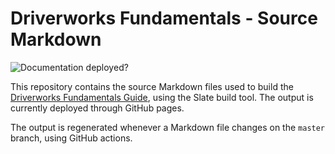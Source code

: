 # Driverworks Fundamentals - Source Markdown

![Documentation deployed?][image-1]

This repository contains the source Markdown files used to build the [Driverworks Fundamentals Guide][1], using the Slate build tool.
The output is currently deployed through GitHub pages.

The output is regenerated whenever a Markdown file changes on the `master` branch, using GitHub actions.

[1]: https://control4.github.io/docs-driverworks-fundamentals/#introduction

[image-1]: https://github.com/control4/docs-driverworks-fundamentals/workflows/Build%20and%20deploy/badge.svg

